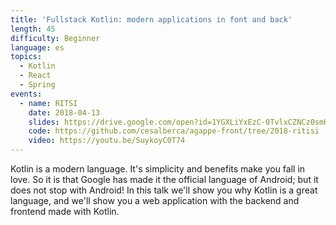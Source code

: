 ```yaml
---
title: 'Fullstack Kotlin: modern applications in font and back'
length: 45
difficulty: Beginner
language: es
topics:
  - Kotlin
  - React
  - Spring
events:
  - name: RITSI
    date: 2018-04-13
    slides: https://drive.google.com/open?id=1YGXLiYxEzC-0TvlxCZNCz0smH1aLdIfc-c_bk9WsNKM
    code: https://github.com/cesalberca/agappe-front/tree/2018-ritisi
    video: https://youtu.be/SuykoyC0T74
---
```


Kotlin is a modern language. It's simplicity and benefits make you fall in love. So it is that Google has made it the official language of Android; but it does not stop with Android! In this talk we'll show you why Kotlin is a great language, and we'll show you a web application with the backend and frontend made with Kotlin.
